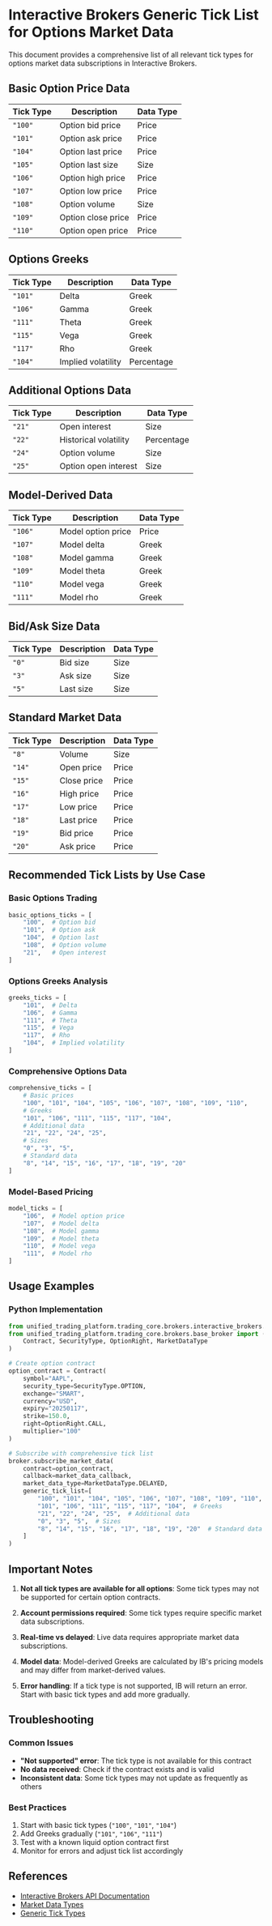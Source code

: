 # Interactive Brokers Generic Tick List for Options Market Data

This document provides a comprehensive list of all relevant tick types for options market data subscriptions in Interactive Brokers.

## Basic Option Price Data

| Tick Type | Description | Data Type |
|-----------|-------------|-----------|
| `"100"` | Option bid price | Price |
| `"101"` | Option ask price | Price |
| `"104"` | Option last price | Price |
| `"105"` | Option last size | Size |
| `"106"` | Option high price | Price |
| `"107"` | Option low price | Price |
| `"108"` | Option volume | Size |
| `"109"` | Option close price | Price |
| `"110"` | Option open price | Price |

## Options Greeks

| Tick Type | Description | Data Type |
|-----------|-------------|-----------|
| `"101"` | Delta | Greek |
| `"106"` | Gamma | Greek |
| `"111"` | Theta | Greek |
| `"115"` | Vega | Greek |
| `"117"` | Rho | Greek |
| `"104"` | Implied volatility | Percentage |

## Additional Options Data

| Tick Type | Description | Data Type |
|-----------|-------------|-----------|
| `"21"` | Open interest | Size |
| `"22"` | Historical volatility | Percentage |
| `"24"` | Option volume | Size |
| `"25"` | Option open interest | Size |

## Model-Derived Data

| Tick Type | Description | Data Type |
|-----------|-------------|-----------|
| `"106"` | Model option price | Price |
| `"107"` | Model delta | Greek |
| `"108"` | Model gamma | Greek |
| `"109"` | Model theta | Greek |
| `"110"` | Model vega | Greek |
| `"111"` | Model rho | Greek |

## Bid/Ask Size Data

| Tick Type | Description | Data Type |
|-----------|-------------|-----------|
| `"0"` | Bid size | Size |
| `"3"` | Ask size | Size |
| `"5"` | Last size | Size |

## Standard Market Data

| Tick Type | Description | Data Type |
|-----------|-------------|-----------|
| `"8"` | Volume | Size |
| `"14"` | Open price | Price |
| `"15"` | Close price | Price |
| `"16"` | High price | Price |
| `"17"` | Low price | Price |
| `"18"` | Last price | Price |
| `"19"` | Bid price | Price |
| `"20"` | Ask price | Price |

## Recommended Tick Lists by Use Case

### Basic Options Trading
```python
basic_options_ticks = [
    "100",  # Option bid
    "101",  # Option ask
    "104",  # Option last
    "108",  # Option volume
    "21",   # Open interest
]
```

### Options Greeks Analysis
```python
greeks_ticks = [
    "101",  # Delta
    "106",  # Gamma
    "111",  # Theta
    "115",  # Vega
    "117",  # Rho
    "104",  # Implied volatility
]
```

### Comprehensive Options Data
```python
comprehensive_ticks = [
    # Basic prices
    "100", "101", "104", "105", "106", "107", "108", "109", "110",
    # Greeks
    "101", "106", "111", "115", "117", "104",
    # Additional data
    "21", "22", "24", "25",
    # Sizes
    "0", "3", "5",
    # Standard data
    "8", "14", "15", "16", "17", "18", "19", "20"
]
```

### Model-Based Pricing
```python
model_ticks = [
    "106",  # Model option price
    "107",  # Model delta
    "108",  # Model gamma
    "109",  # Model theta
    "110",  # Model vega
    "111",  # Model rho
]
```

## Usage Examples

### Python Implementation
```python
from unified_trading_platform.trading_core.brokers.interactive_brokers.ib_broker import IBBroker
from unified_trading_platform.trading_core.brokers.base_broker import (
    Contract, SecurityType, OptionRight, MarketDataType
)

# Create option contract
option_contract = Contract(
    symbol="AAPL",
    security_type=SecurityType.OPTION,
    exchange="SMART",
    currency="USD",
    expiry="20250117",
    strike=150.0,
    right=OptionRight.CALL,
    multiplier="100"
)

# Subscribe with comprehensive tick list
broker.subscribe_market_data(
    contract=option_contract,
    callback=market_data_callback,
    market_data_type=MarketDataType.DELAYED,
    generic_tick_list=[
        "100", "101", "104", "105", "106", "107", "108", "109", "110",  # Basic prices
        "101", "106", "111", "115", "117", "104",  # Greeks
        "21", "22", "24", "25",  # Additional data
        "0", "3", "5",  # Sizes
        "8", "14", "15", "16", "17", "18", "19", "20"  # Standard data
    ]
)
```

## Important Notes

1. **Not all tick types are available for all options**: Some tick types may not be supported for certain option contracts.

2. **Account permissions required**: Some tick types require specific market data subscriptions.

3. **Real-time vs delayed**: Live data requires appropriate market data subscriptions.

4. **Model data**: Model-derived Greeks are calculated by IB's pricing models and may differ from market-derived values.

5. **Error handling**: If a tick type is not supported, IB will return an error. Start with basic tick types and add more gradually.

## Troubleshooting

### Common Issues
- **"Not supported" error**: The tick type is not available for this contract
- **No data received**: Check if the contract exists and is valid
- **Inconsistent data**: Some tick types may not update as frequently as others

### Best Practices
1. Start with basic tick types (`"100"`, `"101"`, `"104"`)
2. Add Greeks gradually (`"101"`, `"106"`, `"111"`)
3. Test with a known liquid option contract first
4. Monitor for errors and adjust tick list accordingly

## References

- [Interactive Brokers API Documentation](https://interactivebrokers.github.io/tws-api/)
- [Market Data Types](https://interactivebrokers.github.io/tws-api/market_data.html)
- [Generic Tick Types](https://interactivebrokers.github.io/tws-api/tick_types.html)
